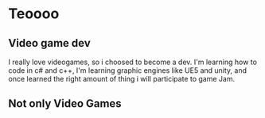 # Teoooo
## Video game dev
I really love videogames, so i choosed to become a dev.
I'm learning how to code in c# and c++, I'm learning graphic engines like UE5 and unity, and once learned the right amount of thing i will participate to game Jam.
## Not only Video Games

